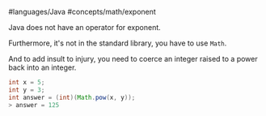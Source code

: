 #languages/Java #concepts/math/exponent

Java does not have an operator for exponent.

Furthermore, it's not in the standard library, you have to use `Math`.

And to add insult to injury, you need to coerce an integer raised to a power back into an integer.

```java
int x = 5;
int y = 3;
int answer = (int)(Math.pow(x, y));
> answer = 125
```